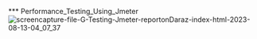 *** Performance_Testing_Using_Jmeter
![screencapture-file-G-Testing-Jmeter-reportonDaraz-index-html-2023-08-13-04_07_37](https://github.com/emon-al-hasan/Performace_Testing_Jmeter/assets/58949189/6f5704b6-96df-4c67-86c4-d4a21b4f26d3)
